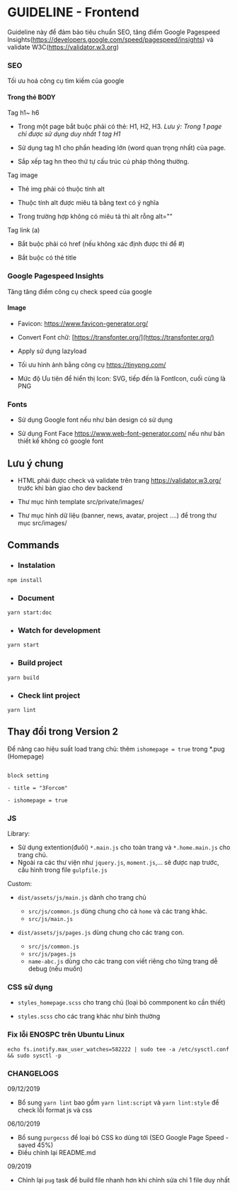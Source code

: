 # GUIDELINE - Frontend

Guideline này để đảm bảo tiêu chuẩn SEO, tăng điểm Google Pagespeed Insights(https://developers.google.com/speed/pagespeed/insights) và validate W3C(https://validator.w3.org)

### SEO

Tối ưu hoá công cụ tìm kiếm của google

#### Trong thẻ BODY

Tag h1~ h6

-   Trong một page bắt buộc phải có thẻ: H1, H2, H3. _Lưu ý: Trong 1 page chỉ được sử dụng duy nhất 1 tag H1_

-   Sử dụng tag h1 cho phần heading lớn (word quan trọng nhất) của page.

-   Sắp xếp tag hn theo thứ tự cấu trúc cú pháp thông thường.

Tag image

-   Thẻ img phải có thuộc tính alt

-   Thuộc tính alt được miêu tả bằng text có ý nghĩa

-   Trong trường hợp không có miêu tả thì alt rỗng alt=""

Tag link (a)

-   Bắt buộc phải có href (nếu không xác định được thì để #)

-   Bắt buộc có thẻ title

### Google Pagespeed Insights

Tăng tăng điểm công cụ check speed của google

#### Image

-   Favicon: https://www.favicon-generator.org/
-   Convert Font chữ: [https://transfonter.org/](https://transfonter.org/)
-   Apply sử dụng lazyload

-   Tối ưu hình ảnh bằng công cụ https://tinypng.com/

-   Mức độ Ưu tiên để hiển thị Icon: SVG, tiếp đến là FontIcon, cuối cùng là PNG

### Fonts

-   Sử dụng Google font nếu như bản design có sử dụng

-   Sử dụng Font Face https://www.web-font-generator.com/ nếu như bản thiết kế không có google font

## Lưu ý chung

-   HTML phải được check và validate trên trang https://validator.w3.org/ trước khi bàn giao cho dev backend

-   Thư mục hình template src/private/images/

-   Thư mục hình dữ liệu (banner, news, avatar, project ....) để trong thư mục src/images/

## Commands

-   ### Instalation

```
npm install
```

-   ### Document

```
yarn start:doc
```

-   ### Watch for development

```
yarn start
```

-   ### Build project

```
yarn build
```

-   ### Check lint project

```
yarn lint
```

## Thay đổi trong Version 2

Để nâng cao hiệu suất load trang chủ: thêm `ishomepage = true` trong \*.pug (Homepage)

```

block setting

- title = "3Forcom"

- ishomepage = true

```

### JS

Library:

-   Sử dụng extention(đuôi) `*.main.js` cho toàn trang và `*.home.main.js` cho trang chủ.
-   Ngoài ra các thư viện như `jquery.js`, `moment.js`,... sẽ được nạp trước, cấu hình trong file `gulpfile.js`

Custom:

-   `dist/assets/js/main.js` dành cho trang chủ

    -   `src/js/common.js` dùng chung cho cả `home` và các trang khác.
    -   `src/js/main.js`

-   `dist/assets/js/pages.js` dùng chung cho các trang con.

    -   `src/js/common.js`
    -   `src/js/pages.js`
    -   `name-abc.js` dùng cho các trang con viết riêng cho từng trang dễ debug (nếu muốn)

### CSS sử dụng

-   `styles_homepage.scss` cho trang chủ (loại bỏ commponent ko cần thiết)

-   `styles.scss` cho các trang khác như bình thường

### Fix lỗi ENOSPC trên Ubuntu Linux

```
echo fs.inotify.max_user_watches=582222 | sudo tee -a /etc/sysctl.conf && sudo sysctl -p
```

### CHANGELOGS

09/12/2019

-   Bổ sung `yarn lint` bao gồm `yarn lint:script` và `yarn lint:style` để check lỗi format js và css

06/10/2019

-   Bổ sung `purgecss` để loại bỏ CSS ko dùng tới (SEO Google Page Speed - saved 45%)
-   Điều chỉnh lại README.md

09/2019

-   Chỉnh lại `pug` task để build file nhanh hơn khi chỉnh sửa chỉ 1 file duy nhất

